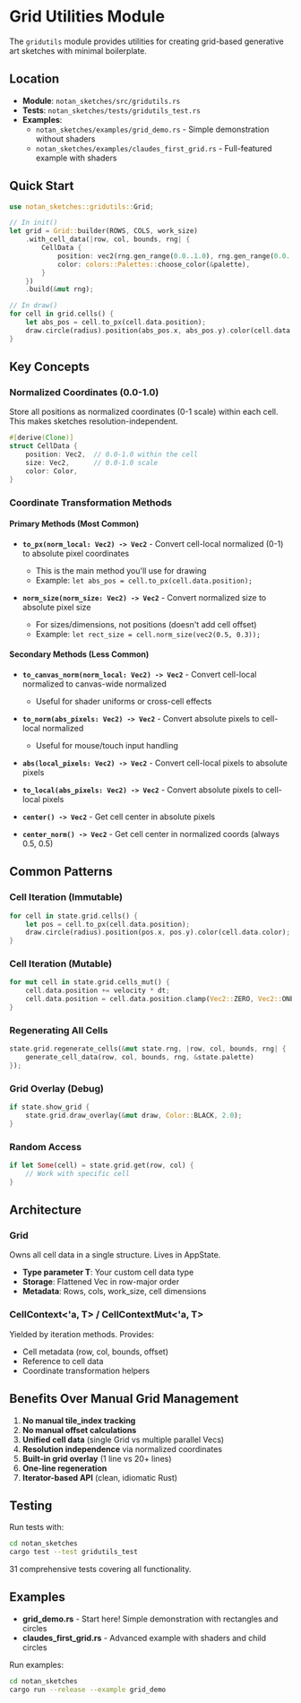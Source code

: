 # Grid Utilities Module

The `gridutils` module provides utilities for creating grid-based generative art sketches with minimal boilerplate.

## Location

- **Module**: `notan_sketches/src/gridutils.rs`
- **Tests**: `notan_sketches/tests/gridutils_test.rs`
- **Examples**:
  - `notan_sketches/examples/grid_demo.rs` - Simple demonstration without shaders
  - `notan_sketches/examples/claudes_first_grid.rs` - Full-featured example with shaders

## Quick Start

```rust
use notan_sketches::gridutils::Grid;

// In init()
let grid = Grid::builder(ROWS, COLS, work_size)
    .with_cell_data(|row, col, bounds, rng| {
        CellData {
            position: vec2(rng.gen_range(0.0..1.0), rng.gen_range(0.0..1.0)),
            color: colors::Palettes::choose_color(&palette),
        }
    })
    .build(&mut rng);

// In draw()
for cell in grid.cells() {
    let abs_pos = cell.to_px(cell.data.position);
    draw.circle(radius).position(abs_pos.x, abs_pos.y).color(cell.data.color);
}
```

## Key Concepts

### Normalized Coordinates (0.0-1.0)

Store all positions as normalized coordinates (0-1 scale) within each cell. This makes sketches resolution-independent.

```rust
#[derive(Clone)]
struct CellData {
    position: Vec2,  // 0.0-1.0 within the cell
    size: Vec2,      // 0.0-1.0 scale
    color: Color,
}
```

### Coordinate Transformation Methods

#### Primary Methods (Most Common)

- **`to_px(norm_local: Vec2) -> Vec2`** - Convert cell-local normalized (0-1) to absolute pixel coordinates
  - This is the main method you'll use for drawing
  - Example: `let abs_pos = cell.to_px(cell.data.position);`

- **`norm_size(norm_size: Vec2) -> Vec2`** - Convert normalized size to absolute pixel size
  - For sizes/dimensions, not positions (doesn't add cell offset)
  - Example: `let rect_size = cell.norm_size(vec2(0.5, 0.3));`

#### Secondary Methods (Less Common)

- **`to_canvas_norm(norm_local: Vec2) -> Vec2`** - Convert cell-local normalized to canvas-wide normalized
  - Useful for shader uniforms or cross-cell effects

- **`to_norm(abs_pixels: Vec2) -> Vec2`** - Convert absolute pixels to cell-local normalized
  - Useful for mouse/touch input handling

- **`abs(local_pixels: Vec2) -> Vec2`** - Convert cell-local pixels to absolute pixels
- **`to_local(abs_pixels: Vec2) -> Vec2`** - Convert absolute pixels to cell-local pixels
- **`center() -> Vec2`** - Get cell center in absolute pixels
- **`center_norm() -> Vec2`** - Get cell center in normalized coords (always 0.5, 0.5)

## Common Patterns

### Cell Iteration (Immutable)

```rust
for cell in state.grid.cells() {
    let pos = cell.to_px(cell.data.position);
    draw.circle(radius).position(pos.x, pos.y).color(cell.data.color);
}
```

### Cell Iteration (Mutable)

```rust
for mut cell in state.grid.cells_mut() {
    cell.data.position += velocity * dt;
    cell.data.position = cell.data.position.clamp(Vec2::ZERO, Vec2::ONE);
}
```

### Regenerating All Cells

```rust
state.grid.regenerate_cells(&mut state.rng, |row, col, bounds, rng| {
    generate_cell_data(row, col, bounds, rng, &state.palette)
});
```

### Grid Overlay (Debug)

```rust
if state.show_grid {
    state.grid.draw_overlay(&mut draw, Color::BLACK, 2.0);
}
```

### Random Access

```rust
if let Some(cell) = state.grid.get(row, col) {
    // Work with specific cell
}
```

## Architecture

### Grid<T>

Owns all cell data in a single structure. Lives in AppState.

- **Type parameter T**: Your custom cell data type
- **Storage**: Flattened Vec in row-major order
- **Metadata**: Rows, cols, work_size, cell dimensions

### CellContext<'a, T> / CellContextMut<'a, T>

Yielded by iteration methods. Provides:
- Cell metadata (row, col, bounds, offset)
- Reference to cell data
- Coordinate transformation helpers

## Benefits Over Manual Grid Management

1. **No manual tile_index tracking**
2. **No manual offset calculations**
3. **Unified cell data** (single Grid<T> vs multiple parallel Vecs)
4. **Resolution independence** via normalized coordinates
5. **Built-in grid overlay** (1 line vs 20+ lines)
6. **One-line regeneration**
7. **Iterator-based API** (clean, idiomatic Rust)

## Testing

Run tests with:
```bash
cd notan_sketches
cargo test --test gridutils_test
```

31 comprehensive tests covering all functionality.

## Examples

- **grid_demo.rs** - Start here! Simple demonstration with rectangles and circles
- **claudes_first_grid.rs** - Advanced example with shaders and child circles

Run examples:
```bash
cd notan_sketches
cargo run --release --example grid_demo
```
